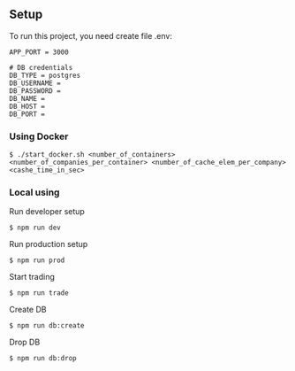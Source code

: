 ## Setup
To run this project, you need create file .env:

```
APP_PORT = 3000

# DB credentials
DB_TYPE = postgres
DB_USERNAME = 
DB_PASSWORD = 
DB_NAME = 
DB_HOST = 
DB_PORT = 
```

### Using Docker

```
$ ./start_docker.sh <number_of_containers> <number_of_companies_per_container> <number_of_cache_elem_per_company> <cashe_time_in_sec>
```

 ### Local using
 
 Run developer setup
```
$ npm run dev
```
  Run production setup
```
$ npm run prod
```
  Start trading
```
$ npm run trade
```
  Create DB
```
$ npm run db:create
```
  Drop DB
```
$ npm run db:drop
```
